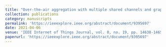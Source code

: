 ```yaml
---
title: "Over-the-air aggregation with multiple shared channels and graph-based state estimation for industrial IoT systems"
collection: publications
category: manuscripts
permalink: 'https://ieeexplore.ieee.org/abstract/document/9395697'
date: 2021-04-06
venue: 'IEEE Internet of Things Journal, vol. 8, no. 19, pp. 14638-14657'
paperurl: 'https://ieeexplore.ieee.org/abstract/document/9395697'
---
```



